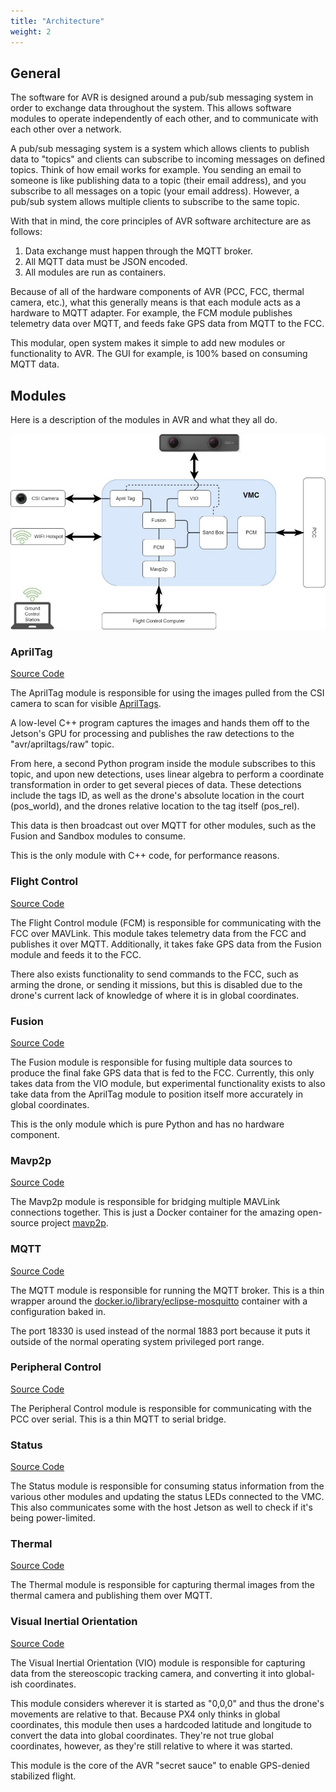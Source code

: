 ```yaml
---
title: "Architecture"
weight: 2
---
```


## General

The software for AVR is designed around a pub/sub messaging system in order to exchange
data throughout the system. This allows software modules to operate independently
of each other, and to communicate with each other over a network.

A pub/sub messaging system is a system which allows clients to publish
data to "topics" and clients can subscribe to incoming messages on defined topics.
Think of how email works for example. You sending an email to someone is like
publishing data to a topic (their email address), and you subscribe to all messages
on a topic (your email address). However, a pub/sub system allows multiple clients
to subscribe to the same topic.

With that in mind, the core principles of AVR software architecture are as follows:

1. Data exchange must happen through the MQTT broker.
2. All MQTT data must be JSON encoded.
3. All modules are run as containers.

Because of all of the hardware components of AVR (PCC, FCC, thermal camera, etc.),
what this generally means is that each module acts as a hardware to MQTT adapter.
For example, the FCM module publishes telemetry data over MQTT, and feeds
fake GPS data from MQTT to the FCC.

This modular, open system makes it simple to add new modules or functionality
to AVR. The GUI for example,
is 100% based on consuming MQTT data.

## Modules

Here is a description of the modules in AVR and what they all do.

![Module Flowchart](module-flow.jpg)

### AprilTag

[Source Code](https://github.com/bellflight/AVR-2022/tree/main/VMC/apriltag)

The AprilTag module is responsible for using the images pulled from the CSI
camera to scan for visible [AprilTags](https://april.eecs.umich.edu/software/apriltag).

A low-level C++ program captures the images and hands them off to the Jetson's GPU
for processing and publishes the raw detections to the "avr/apriltags/raw" topic.

From here, a second Python program inside the module subscribes to this topic,
and upon new detections, uses linear algebra to perform a coordinate
transformation in order to get several pieces of data.
These detections include the tags ID, as well as the drone's absolute location
in the court (pos_world), and the drones relative location to the tag itself (pos_rel).

This data is then broadcast out over MQTT for other modules, such as the
Fusion and Sandbox modules to consume.

This is the only module with C++ code, for performance reasons.

### Flight Control

[Source Code](https://github.com/bellflight/AVR-2022/tree/main/VMC/fcm)

The Flight Control module (FCM) is responsible for communicating with the
FCC over MAVLink. This module takes telemetry data from the FCC and publishes
it over MQTT. Additionally, it takes fake GPS data from the Fusion module
and feeds it to the FCC.

There also exists functionality to send commands to the FCC, such as arming the drone,
or sending it missions, but this is disabled due to the drone's current lack of
knowledge of where it is in global coordinates.

### Fusion

[Source Code](https://github.com/bellflight/AVR-2022/tree/main/VMC/fusion)

The Fusion module is responsible for fusing multiple data sources
to produce the final fake GPS data that is fed to the FCC. Currently, this only takes
data from the VIO module, but experimental functionality exists to also take data from
the AprilTag module to position itself more accurately in global coordinates.

This is the only module which is pure Python and has no hardware component.

### Mavp2p

[Source Code](https://github.com/bellflight/AVR-2022/tree/main/VMC/mavp2p)

The Mavp2p module is responsible for bridging multiple MAVLink connections
together. This is just a Docker container for the amazing open-source project
[mavp2p](https://github.com/aler9/mavp2p/).

### MQTT

[Source Code](https://github.com/bellflight/AVR-2022/tree/main/VMC/mqtt)

The MQTT module is responsible for running the MQTT broker. This is
a thin wrapper around the
[docker.io/library/eclipse-mosquitto](https://hub.docker.com/_/eclipse-mosquitto)
container with a configuration baked in.

The port 18330 is used instead of the normal 1883 port because it puts it
outside of the normal operating system privileged port range.

### Peripheral Control

[Source Code](https://github.com/bellflight/AVR-2022/tree/main/VMC/pcm)

The Peripheral Control module is responsible for communicating with the
PCC over serial. This is a thin MQTT to serial bridge.

### Status

[Source Code](https://github.com/bellflight/AVR-2022/tree/main/VMC/status)

The Status module is responsible for consuming status information from the various
other modules and updating the status LEDs connected to the VMC. This also
communicates some with the host Jetson as well to check if it's being power-limited.

### Thermal

[Source Code](https://github.com/bellflight/AVR-2022/tree/main/VMC/thermal)

The Thermal module is responsible for capturing thermal images from the thermal camera
and publishing them over MQTT.

### Visual Inertial Orientation

[Source Code](https://github.com/bellflight/AVR-2022/tree/main/VMC/vio)

The Visual Inertial Orientation (VIO) module is responsible for
capturing data from the stereoscopic tracking camera, and converting it into
global-ish coordinates.

This module considers wherever it is started as "0,0,0" and thus the drone's movements
are relative to that. Because PX4 only thinks in global coordinates, this module
then uses a hardcoded latitude and longitude to convert the data into
global coordinates. They're not true global coordinates, however,
as they're still relative to where it was started.

This module is the core of the AVR "secret sauce" to enable GPS-denied stabilized
flight.
